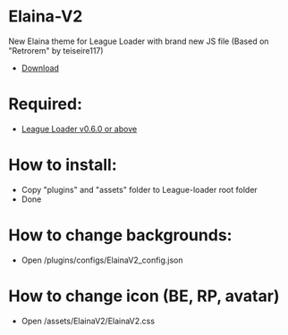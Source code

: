 # Elaina-V2
New Elaina theme for League Loader with brand new JS file
(Based on "Retrorem" by teiseire117)

 - [Download](https://codeload.github.com/Roydevil/Elaina-V2/zip/refs/tags/v1.0.2)
 
# Required: 
 - [League Loader v0.6.0 or above](https://github.com/nomi-san/league-loader/releases)
 
# How to install:
 - Copy "plugins" and "assets" folder to League-loader root folder
 - Done


# How to change backgrounds:
 - Open /plugins/configs/ElainaV2_config.json
 
 
# How to change icon (BE, RP, avatar)
 - Open /assets/ElainaV2/ElainaV2.css
